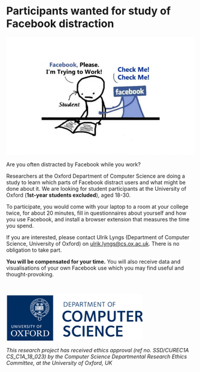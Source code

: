 # Participants wanted for study of Facebook distraction

![](fb-distraction.jpg)

Are you often distracted by Facebook while you work?

Researchers at the Oxford Department of Computer Science are doing a study to learn which parts of Facebook distract users and what might be done about it. We are looking for student participants at the University of Oxford (**1st-year students excluded**), aged 18-30.

To participate, you would come with your laptop to a room at your college twice, for about 20 minutes, fill in questionnaires about yourself and how you use Facebook, and install a browser extension that measures the time you spend.

If you are interested, please contact Ulrik Lyngs (Department of Computer Science, University of Oxford) on <a href="mailto:ulrik.lyngs@cs.ox.ac.uk">ulrik.lyngs@cs.ox.ac.uk</a>. There is no obligation to take part.

**You will be compensated for your time.** You will also receive data and visualisations of your own Facebook use which you may find useful and thought-provoking.

<br/>

![](cs-logo.png)

*This research project has received ethics approval (ref no. SSD/CUREC1A CS_C1A_18_023) by the Computer Science Departmental Research Ethics Committee, at the University of Oxford, UK*

